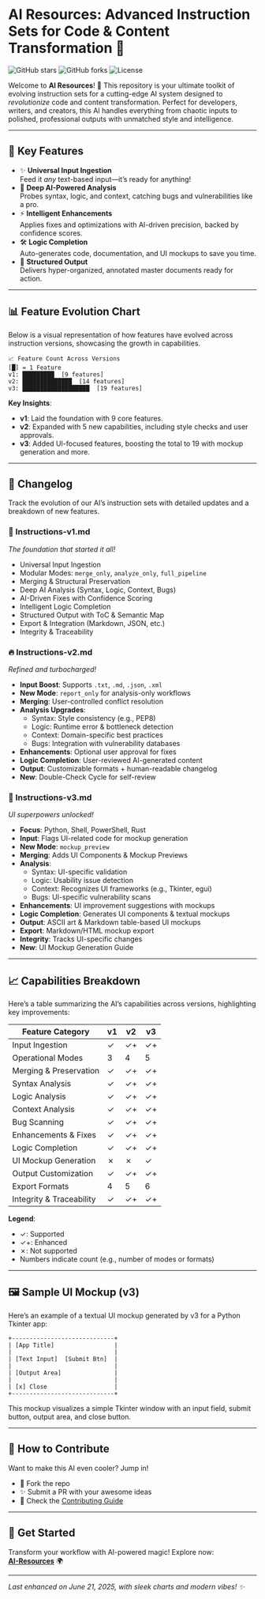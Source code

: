 # AI Resources: Advanced Instruction Sets for Code & Content Transformation 🚀

![GitHub stars](https://img.shields.io/github/stars/DuckyOnQuack-999/AI-Resources?style=social) ![GitHub forks](https://img.shields.io/github/forks/DuckyOnQuack-999/AI-Resources?style=social) ![License](https://img.shields.io/github/license/DuckyOnQuack-999/AI-Resources?color=blue)

Welcome to **AI Resources**! 🎉 This repository is your ultimate toolkit of evolving instruction sets for a cutting-edge AI system designed to *revolutionize* code and content transformation. Perfect for developers, writers, and creators, this AI handles everything from chaotic inputs to polished, professional outputs with unmatched style and intelligence.

---

## 🌟 Key Features

- ✨ **Universal Input Ingestion**  
  Feed it *any* text-based input—it’s ready for anything!  
- 🧠 **Deep AI-Powered Analysis**  
  Probes syntax, logic, and context, catching bugs and vulnerabilities like a pro.  
- ⚡ **Intelligent Enhancements**  
  Applies fixes and optimizations with AI-driven precision, backed by confidence scores.  
- 🛠️ **Logic Completion**  
  Auto-generates code, documentation, and UI mockups to save you time.  
- 📑 **Structured Output**  
  Delivers hyper-organized, annotated master documents ready for action.  

---

## 📊 Feature Evolution Chart

Below is a visual representation of how features have evolved across instruction versions, showcasing the growth in capabilities.

```
📈 Feature Count Across Versions
[█] = 1 Feature
v1: █████████  [9 features]
v2: ██████████████  [14 features]
v3: ███████████████████  [19 features]
```

**Key Insights**:  
- **v1**: Laid the foundation with 9 core features.  
- **v2**: Expanded with 5 new capabilities, including style checks and user approvals.  
- **v3**: Added UI-focused features, boosting the total to 19 with mockup generation and more.

---

## 📜 Changelog

Track the evolution of our AI’s instruction sets with detailed updates and a breakdown of new features.

### 🎉 Instructions-v1.md  
*The foundation that started it all!*  
- Universal Input Ingestion  
- Modular Modes: `merge_only`, `analyze_only`, `full_pipeline`  
- Merging & Structural Preservation  
- Deep AI Analysis (Syntax, Logic, Context, Bugs)  
- AI-Driven Fixes with Confidence Scoring  
- Intelligent Logic Completion  
- Structured Output with ToC & Semantic Map  
- Export & Integration (Markdown, JSON, etc.)  
- Integrity & Traceability  

### 🔥 Instructions-v2.md  
*Refined and turbocharged!*  
- **Input Boost**: Supports `.txt`, `.md`, `.json`, `.xml`  
- **New Mode**: `report_only` for analysis-only workflows  
- **Merging**: User-controlled conflict resolution  
- **Analysis Upgrades**:  
  - Syntax: Style consistency (e.g., PEP8)  
  - Logic: Runtime error & bottleneck detection  
  - Context: Domain-specific best practices  
  - Bugs: Integration with vulnerability databases  
- **Enhancements**: Optional user approval for fixes  
- **Logic Completion**: User-reviewed AI-generated content  
- **Output**: Customizable formats + human-readable changelog  
- **New**: Double-Check Cycle for self-review  

### 🎨 Instructions-v3.md  
*UI superpowers unlocked!*  
- **Focus**: Python, Shell, PowerShell, Rust  
- **Input**: Flags UI-related code for mockup generation  
- **New Mode**: `mockup_preview`  
- **Merging**: Adds UI Components & Mockup Previews  
- **Analysis**:  
  - Syntax: UI-specific validation  
  - Logic: Usability issue detection  
  - Context: Recognizes UI frameworks (e.g., Tkinter, egui)  
  - Bugs: UI-specific vulnerability scans  
- **Enhancements**: UI improvement suggestions with mockups  
- **Logic Completion**: Generates UI components & textual mockups  
- **Output**: ASCII art & Markdown table-based UI mockups  
- **Export**: Markdown/HTML mockup export  
- **Integrity**: Tracks UI-specific changes  
- **New**: UI Mockup Generation Guide  

---

## 📈 Capabilities Breakdown

Here’s a table summarizing the AI’s capabilities across versions, highlighting key improvements:

| Feature Category           | v1 | v2 | v3 |
|---------------------------|----|----|----|
| Input Ingestion           | ✓  | ✓+ | ✓+ |
| Operational Modes         | 3  | 4  | 5  |
| Merging & Preservation    | ✓  | ✓+ | ✓+ |
| Syntax Analysis           | ✓  | ✓+ | ✓+ |
| Logic Analysis            | ✓  | ✓+ | ✓+ |
| Context Analysis          | ✓  | ✓+ | ✓+ |
| Bug Scanning              | ✓  | ✓+ | ✓+ |
| Enhancements & Fixes      | ✓  | ✓+ | ✓+ |
| Logic Completion          | ✓  | ✓+ | ✓+ |
| UI Mockup Generation      | ✗  | ✗  | ✓  |
| Output Customization      | ✓  | ✓+ | ✓+ |
| Export Formats            | 4  | 5  | 6  |
| Integrity & Traceability  | ✓  | ✓+ | ✓+ |

**Legend**:  
- ✓: Supported  
- ✓+: Enhanced  
- ✗: Not supported  
- Numbers indicate count (e.g., number of modes or formats)

---

## 🖼️ Sample UI Mockup (v3)

Here’s an example of a textual UI mockup generated by v3 for a Python Tkinter app:

```
+-----------------------------+
| [App Title]                 |
|                             |
| [Text Input]  [Submit Btn]  |
|                             |
| [Output Area]               |
|                             |
| [x] Close                   |
+-----------------------------+
```

This mockup visualizes a simple Tkinter window with an input field, submit button, output area, and close button.

---

## 🔧 How to Contribute  
Want to make this AI even cooler? Jump in!  
- 🍴 Fork the repo  
- ✨ Submit a PR with your awesome ideas  
- 📖 Check the [Contributing Guide](https://github.com/DuckyOnQuack-999/AI-Resources/blob/main/CONTRIBUTING.md)  

---

## 🔗 Get Started  
Transform your workflow with AI-powered magic! Explore now:  
[**AI-Resources**](https://github.com/DuckyOnQuack-999/AI-Resources) 🌍  

---

*Last enhanced on June 21, 2025, with sleek charts and modern vibes! ✨*
